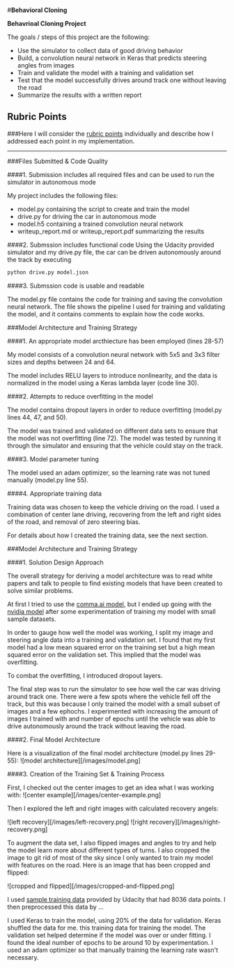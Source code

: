 #**Behavioral Cloning** 

**Behavrioal Cloning Project**

The goals / steps of this project are the following:
* Use the simulator to collect data of good driving behavior
* Build, a convolution neural network in Keras that predicts steering angles from images
* Train and validate the model with a training and validation set
* Test that the model successfully drives around track one without leaving the road
* Summarize the results with a written report


[//]: # (Image References)

[image1]: ./examples/placeholder.png "Model Visualization"
[image2]: ./examples/placeholder.png "Grayscaling"
[image3]: ./examples/placeholder_small.png "Recovery Image"
[image4]: ./examples/placeholder_small.png "Recovery Image"
[image5]: ./examples/placeholder_small.png "Recovery Image"
[image6]: ./examples/placeholder_small.png "Normal Image"
[image7]: ./examples/placeholder_small.png "Flipped Image"

## Rubric Points
###Here I will consider the [rubric points](https://review.udacity.com/#!/rubrics/432/view) individually and describe how I addressed each point in my implementation.  

---
###Files Submitted & Code Quality

####1. Submission includes all required files and can be used to run the simulator in autonomous mode

My project includes the following files:
* model.py containing the script to create and train the model
* drive.py for driving the car in autonomous mode
* model.h5 containing a trained convolution neural network 
* writeup_report.md or writeup_report.pdf summarizing the results

####2. Submssion includes functional code
Using the Udacity provided simulator and my drive.py file, the car can be driven autonomously around the track by executing 
```sh
python drive.py model.json
```

####3. Submssion code is usable and readable

The model.py file contains the code for training and saving the convolution neural network. The file shows the pipeline I used for training and validating the model, and it contains comments to explain how the code works.

###Model Architecture and Training Strategy

####1. An appropriate model arcthiecture has been employed (lines 28-57)

My model consists of a convolution neural network with 5x5 and 3x3 filter sizes and depths between 24 and 64.

The model includes RELU layers to introduce nonlinearity, and the data is normalized in the model using a Keras lambda layer (code line 30). 

####2. Attempts to reduce overfitting in the model

The model contains dropout layers in order to reduce overfitting (model.py lines 44, 47, and 50). 

The model was trained and validated on different data sets to ensure that the model was not overfitting (line 72). The model was tested by running it through the simulator and ensuring that the vehicle could stay on the track.

####3. Model parameter tuning

The model used an adam optimizer, so the learning rate was not tuned manually (model.py line 55).

####4. Appropriate training data

Training data was chosen to keep the vehicle driving on the road. I used a combination of center lane driving, recovering from the left and right sides of the road, and removal of zero steering bias. 

For details about how I created the training data, see the next section. 

###Model Architecture and Training Strategy

####1. Solution Design Approach

The overall strategy for deriving a model architecture was to read white papers and talk to people to find existing models that have been created to solve similar problems. 

At first I tried to use the [comma.ai model](https://github.com/commaai/research), but I ended up going with the [nvidia model](http://images.nvidia.com/content/tegra/automotive/images/2016/solutions/pdf/end-to-end-dl-using-px.pdf) after some experimentation of training my model with small sample datasets. 

In order to gauge how well the model was working, I split my image and steering angle data into a training and validation set. I found that my first model had a low mean squared error on the training set but a high mean squared error on the validation set. This implied that the model was overfitting. 

To combat the overfitting, I introduced dropout layers.

The final step was to run the simulator to see how well the car was driving around track one. There were a few spots where the vehicle fell off the track, but this was because I only trained the model with a small subset of images and a few ephochs. I experimented with increasing the amount of images I trained with and number of epochs until the vehicle was able to drive autonomously around the track without leaving the road.

####2. Final Model Architecture

Here is a visualization of the final model architecture (model.py lines 29-55):
![model architecture][/images/model.png]

####3. Creation of the Training Set & Training Process

First, I checked out the center images to get an idea what I was working with:
![center example][/images/center-example.png]

Then I explored the left and right images with calculated recovery angels:

![left recovery][/images/left-recovery.png]
![right recovery][/images/right-recovery.png]

To augment the data set, I also flipped images and angles to try and help the model learn more about different types of turns. I also cropped the image to git rid of most of the sky since I only wanted to train my model with features on the road. Here is an image that has been cropped and flipped:

![cropped and flipped][/images/cropped-and-flipped.png]

I used [sample training data](https://d17h27t6h515a5.cloudfront.net/topher/2016/December/584f6edd_data/data.zip) provided by Udacity that had 8036 data points. I then preprocessed this data by ...

I used Keras to train the model, using 20% of the data for validation. Keras shuffled the data for me. this training data for training the model. The validation set helped determine if the model was over or under fitting. I found the ideal number of epochs to be around 10 by experimentation. I used an adam optimizer so that manually training the learning rate wasn't necessary.

